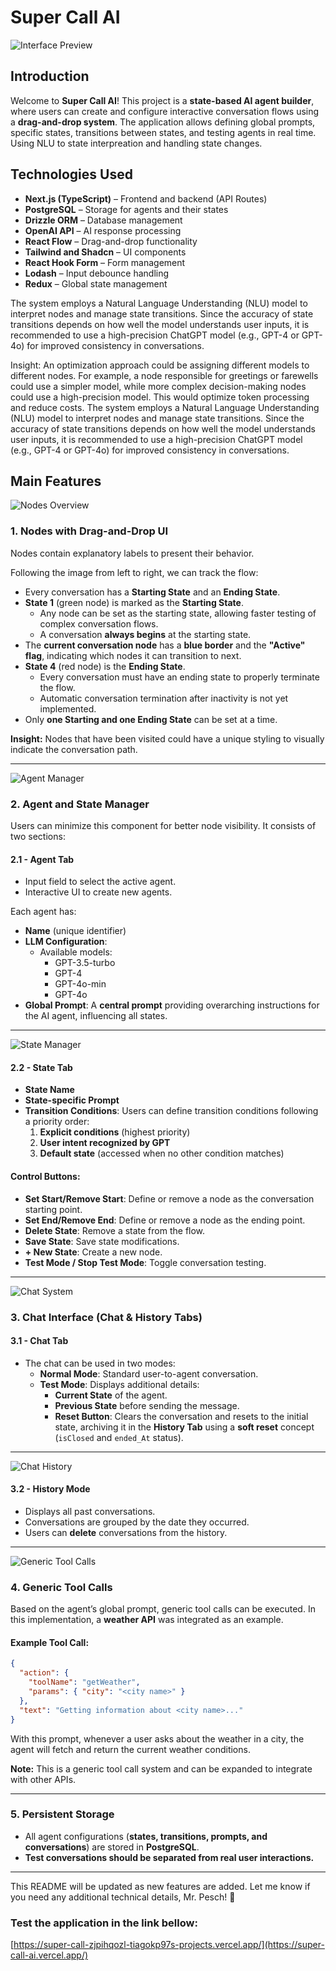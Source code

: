 # Super Call AI

![Interface Preview](documentation/full_screen.png)

## Introduction

Welcome to **Super Call AI**! This project is a **state-based AI agent builder**, where users can create and configure interactive conversation flows using a **drag-and-drop system**. The application allows defining global prompts, specific states, transitions between states, and testing agents in real time. Using NLU to state interpreation and handling state changes.

## Technologies Used

- **Next.js (TypeScript)** – Frontend and backend (API Routes)
- **PostgreSQL** – Storage for agents and their states
- **Drizzle ORM** – Database management
- **OpenAI API** – AI response processing
- **React Flow** – Drag-and-drop functionality
- **Tailwind and Shadcn** – UI components
- **React Hook Form** – Form management
- **Lodash** – Input debounce handling
- **Redux** – Global state management


The system employs a Natural Language Understanding (NLU) model to interpret nodes and manage state transitions. Since the accuracy of state transitions depends on how well the model understands user inputs, it is recommended to use a high-precision ChatGPT model (e.g., GPT-4 or GPT-4o) for improved consistency in conversations.

Insight: An optimization approach could be assigning different models to different nodes. For example, a node responsible for greetings or farewells could use a simpler model, while more complex decision-making nodes could use a high-precision model. This would optimize token processing and reduce costs.
The system employs a Natural Language Understanding (NLU) model to interpret nodes and manage state transitions. Since the accuracy of state transitions depends on how well the model understands user inputs, it is recommended to use a high-precision ChatGPT model (e.g., GPT-4 or GPT-4o) for improved consistency in conversations.


## Main Features

![Nodes Overview](documentation/nodes.png)

### **1. Nodes with Drag-and-Drop UI**

Nodes contain explanatory labels to present their behavior.

Following the image from left to right, we can track the flow:

- Every conversation has a **Starting State** and an **Ending State**.
- **State 1** (green node) is marked as the **Starting State**.
  - Any node can be set as the starting state, allowing faster testing of complex conversation flows.
  - A conversation **always begins** at the starting state.
- The **current conversation node** has a **blue border** and the **"Active" flag**, indicating which nodes it can transition to next.
- **State 4** (red node) is the **Ending State**.
  - Every conversation must have an ending state to properly terminate the flow.
  - Automatic conversation termination after inactivity is not yet implemented.
- Only **one Starting and one Ending State** can be set at a time.

**Insight:** Nodes that have been visited could have a unique styling to visually indicate the conversation path.

---

![Agent Manager](documentation/agent_tab.png)

### **2. Agent and State Manager**

Users can minimize this component for better node visibility. It consists of two sections:

#### **2.1 - Agent Tab**
- Input field to select the active agent.
- Interactive UI to create new agents.

Each agent has:
- **Name** (unique identifier)
- **LLM Configuration**:
  - Available models:
    - GPT-3.5-turbo
    - GPT-4
    - GPT-4o-min
    - GPT-4o
- **Global Prompt**: A **central prompt** providing overarching instructions for the AI agent, influencing all states.

---

![State Manager](documentation/state_tab.png)

#### **2.2 - State Tab**
- **State Name**
- **State-specific Prompt**
- **Transition Conditions**: Users can define transition conditions following a priority order:
  1. **Explicit conditions** (highest priority)
  2. **User intent recognized by GPT**
  3. **Default state** (accessed when no other condition matches)

#### **Control Buttons:**
- **Set Start/Remove Start**: Define or remove a node as the conversation starting point.
- **Set End/Remove End**: Define or remove a node as the ending point.
- **Delete State**: Remove a state from the flow.
- **Save State**: Save state modifications.
- **+ New State**: Create a new node.
- **Test Mode / Stop Test Mode**: Toggle conversation testing.

---

![Chat System](documentation/weather_tool.png)

### **3. Chat Interface (Chat & History Tabs)**

#### **3.1 - Chat Tab**
- The chat can be used in two modes:
  - **Normal Mode**: Standard user-to-agent conversation.
  - **Test Mode**: Displays additional details:
    - **Current State** of the agent.
    - **Previous State** before sending the message.
    - **Reset Button**: Clears the conversation and resets to the initial state, archiving it in the **History Tab** using a **soft reset** concept (`isClosed` and `ended_At` status).

---

![Chat History](documentation/chat_history.png)

#### **3.2 - History Mode**
- Displays all past conversations.
- Conversations are grouped by the date they occurred.
- Users can **delete** conversations from the history.

---

![Generic Tool Calls](documentation/weather_tool.png)

### **4. Generic Tool Calls**

Based on the agent’s global prompt, generic tool calls can be executed. In this implementation, a **weather API** was integrated as an example.

#### **Example Tool Call:**
```json
{
  "action": {
    "toolName": "getWeather",
    "params": { "city": "<city name>" }
  },
  "text": "Getting information about <city name>..."
}
```

With this prompt, whenever a user asks about the weather in a city, the agent will fetch and return the current weather conditions.

 **Note:** This is a generic tool call system and can be expanded to integrate with other APIs.

---

### **5. Persistent Storage**

- All agent configurations (**states, transitions, prompts, and conversations**) are stored in **PostgreSQL**.
- **Test conversations should be separated from real user interactions.**

---

This README will be updated as new features are added. Let me know if you need any additional technical details, Mr. Pesch! 🚀


### Test the application in the link bellow: 

[https://super-call-zjpihqozl-tiagokp97s-projects.vercel.app/](https://super-call-ai.vercel.app/)


